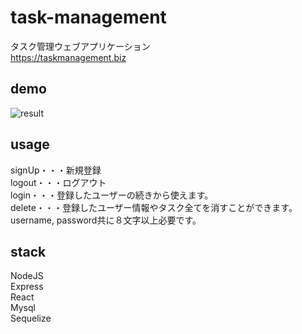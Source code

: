 # task-management
タスク管理ウェブアプリケーション  
<https://taskmanagement.biz>
## demo
![result](https://raw.github.com/wiki/ryusei1068/task-management/images/mcbcc-2byvn.gif)

## usage
signUp・・・新規登録  
logout・・・ログアウト  
login・・・登録したユーザーの続きから使えます。  
delete・・・登録したユーザー情報やタスク全てを消すことができます。  
username, password共に８文字以上必要です。  
  
## stack
NodeJS  
Express  
React  
Mysql  
Sequelize  
